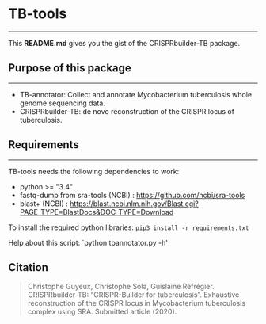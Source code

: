 # TB-tools
------------------

This **README.md** gives you the gist of the CRISPRbuilder-TB package.


## Purpose of this package
--------------------------

- TB-annotator: Collect and annotate Mycobacterium tuberculosis whole genome sequencing data.    
- CRISPRbuilder-TB: de novo reconstruction of the CRISPR locus of tuberculosis.

## Requirements
---------------

TB-tools needs the following dependencies to work:

* python >= "3.4"
* fastq-dump from sra-tools (NCBI) : https://github.com/ncbi/sra-tools
* blast+ (NCBI) : https://blast.ncbi.nlm.nih.gov/Blast.cgi?PAGE_TYPE=BlastDocs&DOC_TYPE=Download

To install the required python libraries: `pip3 install -r requirements.txt`

Help about this script: `python tbannotator.py -h'

## Citation

>Christophe Guyeux, Christophe Sola, Guislaine Refrégier. CRISPRbuilder-TB: “CRISPR-Builder for tuberculosis”. Exhaustive reconstruction of the CRISPR locus in Mycobacterium tuberculosis complex using SRA. Submitted article (2020).